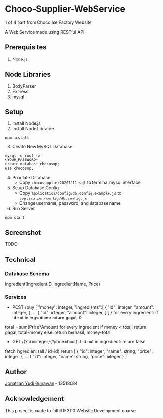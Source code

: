 # Choco-Supplier-WebService
1 of 4 part from Chocolate Factory Website

A Web Service made using RESTful API


## Prerequisites
1. Node.js

## Node Libraries
1. BodyParser
1. Express
1. mysql

## Setup
1. Install Node.js
2. Install Node Libraries
```
npm install
```
3. Create New MySQL Database
```
mysql -u root -p
<YOUR_PASSWORD>
create database chocosup;
use chocosup;
```
4. Populate Database
	- Copy `chocosupplier20201111.sql` to terminal mysql interface
5. Setup Database Config
	- Copy `application/config/db.config.example.js` to `application/config/db.config.js`
	- Change username, password, and database name
6. Run Server
```
npm start
```

## Screenshot
TODO

## Technical
### Database Schema
Ingredient(IngredientID, IngredientName, Price)

### Services
- POST /buy
{
	"money": integer,
	"ingredients":[
		{
			"id": integer,
			"amount": integer,
		},
		...
		{
			"id": integer,
			"amount": integer,
		}
	]
}
for every ingredient:
	if id not in ingredient:
	  return gagal, 0

total = sum(Price*Amount) for every ingredient
if money < total:
	return gagal, total-money
else:
	return berhasil, money-total

- GET /{?id=integer}{?price=bool}
if id not in ingredient:
  return false

fetch Ingredient (all / id=id)
return [
	{
		"id": integer,
		"name": string,
		"price": integer
	},
	...
	{
		"id": integer,
		"name": string,
		"price": integer
	}
]

## Author
[Jonathan Yudi Gunawan](https://github.com/JonathanGun/) - 13518084

## Acknowledgement
This project is made to fulfill IF3110 Website Development course
